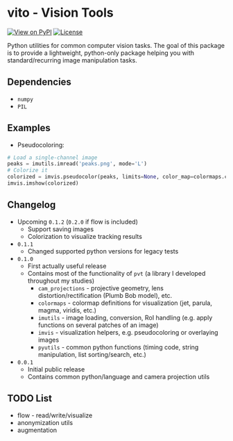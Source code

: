 # vito - Vision Tools
[![View on PyPI](https://img.shields.io/pypi/v/vito.svg)](https://pypi.org/project/vito)
[![License](https://img.shields.io/badge/license-MIT-blue.svg)](https://github.com/snototter/vito/blob/master/LICENSE?raw=true)

Python utilities for common computer vision tasks.
The goal of this package is to provide a lightweight, python-only package helping you with standard/recurring image manipulation tasks.

## Dependencies
* `numpy`
* `PIL`

## Examples
* Pseudocoloring:
```python
# Load a single-channel image
peaks = imutils.imread('peaks.png', mode='L')
# Colorize it
colorized = imvis.pseudocolor(peaks, limits=None, color_map=colormaps.colormap_parula_rgb)
imvis.imshow(colorized)
```

## Changelog
* Upcoming `0.1.2` (`0.2.0` if flow is included)
  * Support saving images
  * Colorization to visualize tracking results
* `0.1.1`
  * Changed supported python versions for legacy tests
* `0.1.0`
  * First actually useful release
  * Contains most of the functionality of `pvt` (a library I developed throughout my studies)
    * `cam_projections` - projective geometry, lens distortion/rectification (Plumb Bob model), etc.
    * `colormaps` - colormap definitions for visualization (jet, parula, magma, viridis, etc.)
    * `imutils` - image loading, conversion, RoI handling (e.g. apply functions on several patches of an image)
    * `imvis` - visualization helpers, e.g. pseudocoloring or overlaying images
    * `pyutils` - common python functions (timing code, string manipulation, list sorting/search, etc.)
* `0.0.1`
  * Initial public release
  * Contains common python/language and camera projection utils

## TODO List
* flow - read/write/visualize
* anonymization utils
* augmentation
